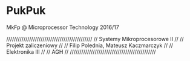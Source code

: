 # PukPuk
MkFp @ Microprocessor Technology 2016/17

/////////////////////////////////////////////
// Systemy Mikroprocesorowe II             //
// Projekt zaliczeniowy                    //
// Filip Polednia, Mateusz Kaczmarczyk     //
// Elektronika III                         //
// AGH                                     //
/////////////////////////////////////////////
